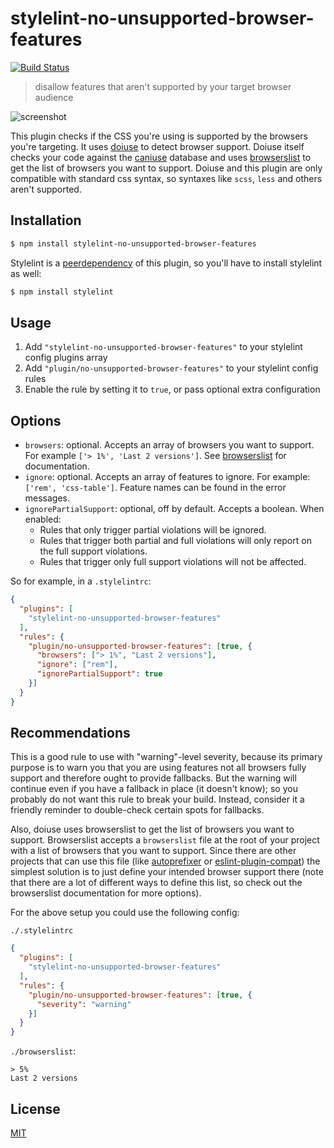 # stylelint-no-unsupported-browser-features

[![Build Status](https://travis-ci.com/ismay/stylelint-no-unsupported-browser-features.svg?branch=master)](https://travis-ci.com/ismay/stylelint-no-unsupported-browser-features)

> disallow features that aren't supported by your target browser audience

![screenshot](https://i.imgur.com/YVrqG6P.png)

This plugin checks if the CSS you're using is supported by the browsers you're targeting. It uses [doiuse](https://github.com/anandthakker/doiuse) to detect browser support. Doiuse itself checks your code against the [caniuse](http://caniuse.com/) database and uses [browserslist](https://github.com/ai/browserslist) to get the list of browsers you want to support. Doiuse and this plugin are only compatible with standard css syntax, so syntaxes like `scss`, `less` and others aren't supported.

## Installation

```bash
$ npm install stylelint-no-unsupported-browser-features
```

Stylelint is a [peerdependency](https://nodejs.org/en/blog/npm/peer-dependencies/) of this plugin, so you'll have to install stylelint as well:

```bash
$ npm install stylelint
```

## Usage

1. Add `"stylelint-no-unsupported-browser-features"` to your stylelint config plugins array
2. Add `"plugin/no-unsupported-browser-features"` to your stylelint config rules
3. Enable the rule by setting it to `true`, or pass optional extra configuration

## Options

* `browsers`: optional. Accepts an array of browsers you want to support. For example `['> 1%', 'Last 2 versions']`. See [browserslist](https://github.com/ai/browserslist) for documentation.
* `ignore`: optional. Accepts an array of features to ignore. For example: `['rem', 'css-table']`. Feature names can be found in the error messages.
* `ignorePartialSupport`: optional, off by default. Accepts a boolean. When enabled: 
  * Rules that only trigger partial violations will be ignored.
  * Rules that trigger both partial and full violations will only report on the full support violations.
  * Rules that trigger only full support violations will not be affected.

So for example, in a `.stylelintrc`:

```json
{
  "plugins": [
    "stylelint-no-unsupported-browser-features"
  ],
  "rules": {
    "plugin/no-unsupported-browser-features": [true, {
      "browsers": ["> 1%", "Last 2 versions"],
      "ignore": ["rem"],
      "ignorePartialSupport": true
    }]
  }
}
```

## Recommendations

This is a good rule to use with "warning"-level severity, because its primary purpose is to warn you that you are using features not all browsers fully support and therefore ought to provide fallbacks. But the warning will continue even if you have a fallback in place (it doesn't know); so you probably do not want this rule to break your build. Instead, consider it a friendly reminder to double-check certain spots for fallbacks.

Also, doiuse uses browserslist to get the list of browsers you want to support. Browserslist accepts a `browserslist` file at the root of your project with a list of browsers that you want to support. Since there are other projects that can use this file (like [autoprefixer](https://github.com/postcss/autoprefixer) or [eslint-plugin-compat](https://github.com/amilajack/eslint-plugin-compat)) the simplest solution is to just define your intended browser support there (note that there are a lot of different ways to define this list, so check out the browserslist documentation for more options).

For the above setup you could use the following config:

`./.stylelintrc`

```json
{
  "plugins": [
    "stylelint-no-unsupported-browser-features"
  ],
  "rules": {
    "plugin/no-unsupported-browser-features": [true, {
      "severity": "warning"
    }]
  }
}
```

`./browserslist`:

```text
> 5%
Last 2 versions
```

## License

[MIT](http://ismay.mit-license.org/)
